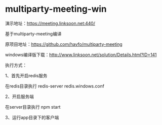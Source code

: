 # multiparty-meeting-win

演示地址：https://meeting.linksoon.net:440/

基于multiparty-meeting编译

原项目地址：https://github.com/havfo/multiparty-meeting

windows编译版下载：http://www.linksoon.net/solution/Details.html?ID=141

执行方式：

1、首先开启redis服务

在redis目录执行 redis-server redis.windows.conf

2、开启服务端

在server目录执行 npm start

3、运行app目录下的客户端
